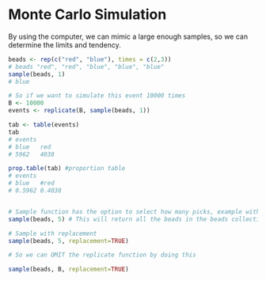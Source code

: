 # Monte Carlo Simulation

By using the computer, we can mimic a large enough samples, so we can determine the limits and tendency.


```r
beads <- rep(c("red", "blue"), times = c(2,3))
# beads "red", "red", "blue", "blue", "blue"
sample(beads, 1)
# blue

# So if we want to simulate this event 10000 times
B <- 10000
events <- replicate(B, sample(beads, 1)) 

tab <- table(events)
tab
# events
# blue   red
# 5962   4038

prop.table(tab) #proportion table
# events
# blue   #red
# 0.5962 0.4038


# Sample function has the option to select how many picks, example without replacement (default)
sample(beads, 5) # This will return all the beads in the beads collection

# Sample with replacement
sample(beads, 5, replacement=TRUE)

# So we can OMIT the replicate function by doing this

sample(beads, B, replacement=TRUE)

```
